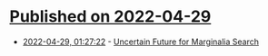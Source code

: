 # [Published on 2022-04-29](index.md)

* [2022-04-29, 01:27:22](https://news.ycombinator.com/item?id=31200319) - [Uncertain Future for Marginalia Search](https://memex.marginalia.nu/log/56-uncertain-future.gmi)
